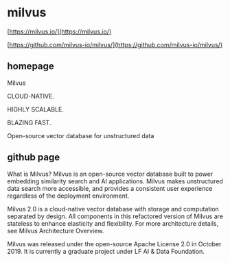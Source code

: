 # milvus

[https://milvus.io/](https://milvus.io/)

[https://github.com/milvus-io/milvus/](https://github.com/milvus-io/milvus/)

## homepage
Milvus

CLOUD-NATIVE.

HIGHLY SCALABLE.

BLAZING FAST.

Open-source vector database for unstructured data

## github page

What is Milvus?
Milvus is an open-source vector database built to power embedding similarity search and AI applications. Milvus makes unstructured data search more accessible, and provides a consistent user experience regardless of the deployment environment.

Milvus 2.0 is a cloud-native vector database with storage and computation separated by design. All components in this refactored version of Milvus are stateless to enhance elasticity and flexibility. For more architecture details, see Milvus Architecture Overview.

Milvus was released under the open-source Apache License 2.0 in October 2019. It is currently a graduate project under LF AI & Data Foundation.